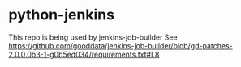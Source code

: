 # python-jenkins

This repo is being used by jenkins-job-builder
See https://github.com/gooddata/jenkins-job-builder/blob/gd-patches-2.0.0.0b3-1-g0b5ed034/requirements.txt#L8
